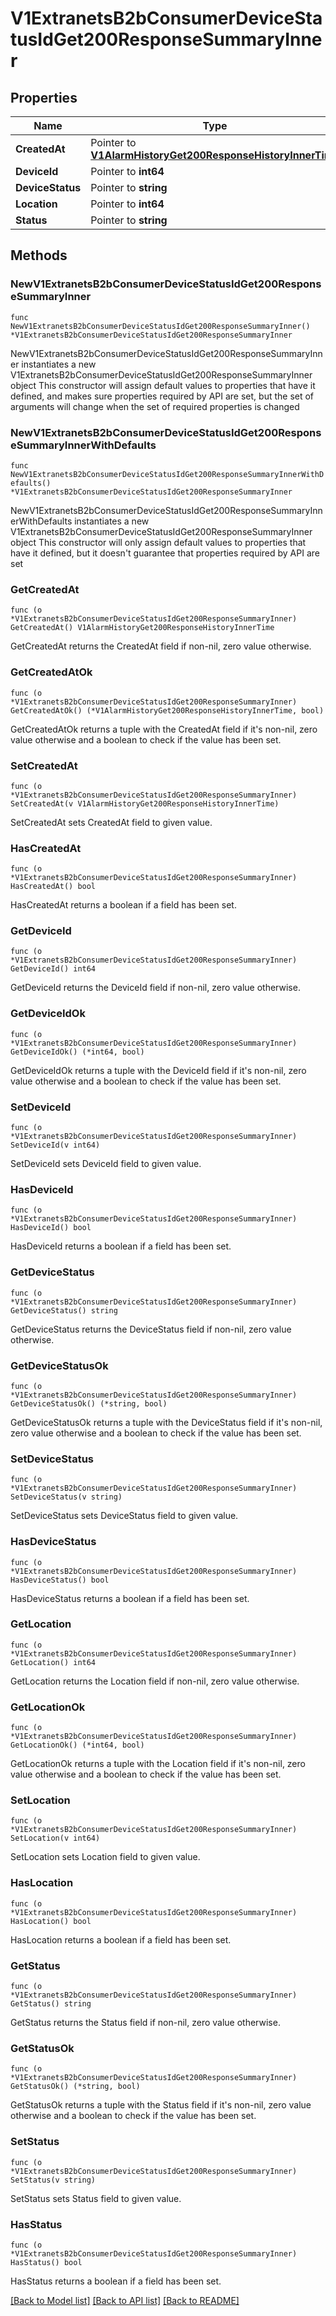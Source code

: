 # V1ExtranetsB2bConsumerDeviceStatusIdGet200ResponseSummaryInner

## Properties

Name | Type | Description | Notes
------------ | ------------- | ------------- | -------------
**CreatedAt** | Pointer to [**V1AlarmHistoryGet200ResponseHistoryInnerTime**](V1AlarmHistoryGet200ResponseHistoryInnerTime.md) |  | [optional] 
**DeviceId** | Pointer to **int64** |  | [optional] 
**DeviceStatus** | Pointer to **string** |  | [optional] 
**Location** | Pointer to **int64** |  | [optional] 
**Status** | Pointer to **string** |  | [optional] 

## Methods

### NewV1ExtranetsB2bConsumerDeviceStatusIdGet200ResponseSummaryInner

`func NewV1ExtranetsB2bConsumerDeviceStatusIdGet200ResponseSummaryInner() *V1ExtranetsB2bConsumerDeviceStatusIdGet200ResponseSummaryInner`

NewV1ExtranetsB2bConsumerDeviceStatusIdGet200ResponseSummaryInner instantiates a new V1ExtranetsB2bConsumerDeviceStatusIdGet200ResponseSummaryInner object
This constructor will assign default values to properties that have it defined,
and makes sure properties required by API are set, but the set of arguments
will change when the set of required properties is changed

### NewV1ExtranetsB2bConsumerDeviceStatusIdGet200ResponseSummaryInnerWithDefaults

`func NewV1ExtranetsB2bConsumerDeviceStatusIdGet200ResponseSummaryInnerWithDefaults() *V1ExtranetsB2bConsumerDeviceStatusIdGet200ResponseSummaryInner`

NewV1ExtranetsB2bConsumerDeviceStatusIdGet200ResponseSummaryInnerWithDefaults instantiates a new V1ExtranetsB2bConsumerDeviceStatusIdGet200ResponseSummaryInner object
This constructor will only assign default values to properties that have it defined,
but it doesn't guarantee that properties required by API are set

### GetCreatedAt

`func (o *V1ExtranetsB2bConsumerDeviceStatusIdGet200ResponseSummaryInner) GetCreatedAt() V1AlarmHistoryGet200ResponseHistoryInnerTime`

GetCreatedAt returns the CreatedAt field if non-nil, zero value otherwise.

### GetCreatedAtOk

`func (o *V1ExtranetsB2bConsumerDeviceStatusIdGet200ResponseSummaryInner) GetCreatedAtOk() (*V1AlarmHistoryGet200ResponseHistoryInnerTime, bool)`

GetCreatedAtOk returns a tuple with the CreatedAt field if it's non-nil, zero value otherwise
and a boolean to check if the value has been set.

### SetCreatedAt

`func (o *V1ExtranetsB2bConsumerDeviceStatusIdGet200ResponseSummaryInner) SetCreatedAt(v V1AlarmHistoryGet200ResponseHistoryInnerTime)`

SetCreatedAt sets CreatedAt field to given value.

### HasCreatedAt

`func (o *V1ExtranetsB2bConsumerDeviceStatusIdGet200ResponseSummaryInner) HasCreatedAt() bool`

HasCreatedAt returns a boolean if a field has been set.

### GetDeviceId

`func (o *V1ExtranetsB2bConsumerDeviceStatusIdGet200ResponseSummaryInner) GetDeviceId() int64`

GetDeviceId returns the DeviceId field if non-nil, zero value otherwise.

### GetDeviceIdOk

`func (o *V1ExtranetsB2bConsumerDeviceStatusIdGet200ResponseSummaryInner) GetDeviceIdOk() (*int64, bool)`

GetDeviceIdOk returns a tuple with the DeviceId field if it's non-nil, zero value otherwise
and a boolean to check if the value has been set.

### SetDeviceId

`func (o *V1ExtranetsB2bConsumerDeviceStatusIdGet200ResponseSummaryInner) SetDeviceId(v int64)`

SetDeviceId sets DeviceId field to given value.

### HasDeviceId

`func (o *V1ExtranetsB2bConsumerDeviceStatusIdGet200ResponseSummaryInner) HasDeviceId() bool`

HasDeviceId returns a boolean if a field has been set.

### GetDeviceStatus

`func (o *V1ExtranetsB2bConsumerDeviceStatusIdGet200ResponseSummaryInner) GetDeviceStatus() string`

GetDeviceStatus returns the DeviceStatus field if non-nil, zero value otherwise.

### GetDeviceStatusOk

`func (o *V1ExtranetsB2bConsumerDeviceStatusIdGet200ResponseSummaryInner) GetDeviceStatusOk() (*string, bool)`

GetDeviceStatusOk returns a tuple with the DeviceStatus field if it's non-nil, zero value otherwise
and a boolean to check if the value has been set.

### SetDeviceStatus

`func (o *V1ExtranetsB2bConsumerDeviceStatusIdGet200ResponseSummaryInner) SetDeviceStatus(v string)`

SetDeviceStatus sets DeviceStatus field to given value.

### HasDeviceStatus

`func (o *V1ExtranetsB2bConsumerDeviceStatusIdGet200ResponseSummaryInner) HasDeviceStatus() bool`

HasDeviceStatus returns a boolean if a field has been set.

### GetLocation

`func (o *V1ExtranetsB2bConsumerDeviceStatusIdGet200ResponseSummaryInner) GetLocation() int64`

GetLocation returns the Location field if non-nil, zero value otherwise.

### GetLocationOk

`func (o *V1ExtranetsB2bConsumerDeviceStatusIdGet200ResponseSummaryInner) GetLocationOk() (*int64, bool)`

GetLocationOk returns a tuple with the Location field if it's non-nil, zero value otherwise
and a boolean to check if the value has been set.

### SetLocation

`func (o *V1ExtranetsB2bConsumerDeviceStatusIdGet200ResponseSummaryInner) SetLocation(v int64)`

SetLocation sets Location field to given value.

### HasLocation

`func (o *V1ExtranetsB2bConsumerDeviceStatusIdGet200ResponseSummaryInner) HasLocation() bool`

HasLocation returns a boolean if a field has been set.

### GetStatus

`func (o *V1ExtranetsB2bConsumerDeviceStatusIdGet200ResponseSummaryInner) GetStatus() string`

GetStatus returns the Status field if non-nil, zero value otherwise.

### GetStatusOk

`func (o *V1ExtranetsB2bConsumerDeviceStatusIdGet200ResponseSummaryInner) GetStatusOk() (*string, bool)`

GetStatusOk returns a tuple with the Status field if it's non-nil, zero value otherwise
and a boolean to check if the value has been set.

### SetStatus

`func (o *V1ExtranetsB2bConsumerDeviceStatusIdGet200ResponseSummaryInner) SetStatus(v string)`

SetStatus sets Status field to given value.

### HasStatus

`func (o *V1ExtranetsB2bConsumerDeviceStatusIdGet200ResponseSummaryInner) HasStatus() bool`

HasStatus returns a boolean if a field has been set.


[[Back to Model list]](../README.md#documentation-for-models) [[Back to API list]](../README.md#documentation-for-api-endpoints) [[Back to README]](../README.md)


